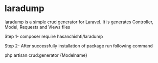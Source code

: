# laradump
laradump is a simple crud generator for Laravel. It is generates Controller, Model, Requests and Views files 

Step 1- composer require hasanchishti/laradump

Step 2- After successfully installation of package run following command

php artisan crud:generator {Modelname}
